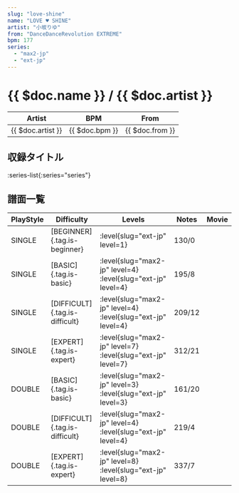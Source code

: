 ```yaml
---
slug: "love-shine"
name: "LOVE ♥ SHINE"
artist: "小坂りゆ"
from: "DanceDanceRevolution EXTREME"
bpm: 177
series:
  - "max2-jp"
  - "ext-jp"
---
```


# {{ $doc.name }} / {{ $doc.artist }}

|Artist|BPM|From|
|------|---|----|
|{{ $doc.artist }}|{{ $doc.bpm }}|{{ $doc.from }}|

## 収録タイトル

:series-list{:series="series"}

## 譜面一覧

|PlayStyle|Difficulty|Levels|Notes|Movie|
|---------|----------|------|-----|-----|
|SINGLE|[BEGINNER]{.tag.is-beginner}|:level{slug="ext-jp" level=1}|130/0||
|SINGLE|[BASIC]{.tag.is-basic}|:level{slug="max2-jp" level=4} :level{slug="ext-jp" level=4}|195/8||
|SINGLE|[DIFFICULT]{.tag.is-difficult}|:level{slug="max2-jp" level=4} :level{slug="ext-jp" level=4}|209/12||
|SINGLE|[EXPERT]{.tag.is-expert}|:level{slug="max2-jp" level=7} :level{slug="ext-jp" level=7}|312/21||
|DOUBLE|[BASIC]{.tag.is-basic}|:level{slug="max2-jp" level=3} :level{slug="ext-jp" level=3}|161/20||
|DOUBLE|[DIFFICULT]{.tag.is-difficult}|:level{slug="max2-jp" level=4} :level{slug="ext-jp" level=4}|219/4||
|DOUBLE|[EXPERT]{.tag.is-expert}|:level{slug="max2-jp" level=8} :level{slug="ext-jp" level=8}|337/7||
